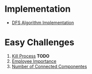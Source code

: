 # Implementation
- [DFS Algorithm Implementation](/Algorithms/DFS/DFS.cpp)

# Easy Challenges
1. [Kill Process]() **TODO**
2. [Employee Importance](/Algorithms/DFS/Easy/2.cpp)
3. [Number of Connected Componentes](/Algorithms/DFS/Easy/3.cpp)